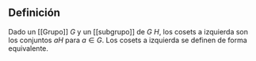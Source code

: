 
## Definición

Dado un [[Grupo]] $G$ y un [[subgrupo]] de $G$ $H$, los cosets a izquierda son los conjuntos $aH$ para $a \in G$. Los cosets a izquierda se definen de forma equivalente.
